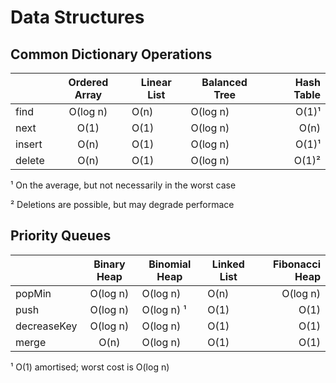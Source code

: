 # Data Structures

## Common Dictionary Operations

|        | Ordered Array | Linear List | Balanced Tree |   Hash Table |
| ------ | :-----------: | ----------- | ------------- | -----------: |
| find   |   O(log n)    | O(n)        | O(log n)      | O(1)&#x00B9; |
| next   |     O(1)      | O(1)        | O(log n)      |         O(n) |
| insert |     O(n)      | O(1)        | O(log n)      | O(1)&#x00B9; |
| delete |     O(n)      | O(1)        | O(log n)      | O(1)&#x00B2; |

&#x00B9; On the average, but not necessarily in the worst case

&#x00B2; Deletions are possible, but may degrade performace

## Priority Queues

|             | Binary Heap | Binomial Heap     | Linked List | Fibonacci Heap |
| ----------- | :---------: | ----------------- | ----------- | -------------: |
| popMin      |  O(log n)   | O(log n)          | O(n)        |       O(log n) |
| push        |  O(log n)   | O(log n) &#x00B9; | O(1)        |           O(1) |
| decreaseKey |  O(log n)   | O(log n)          | O(1)        |           O(1) |
| merge       |    O(n)     | O(log n)          | O(1)        |           O(1) |

&#x00B9; O(1) amortised; worst cost is O(log n)
